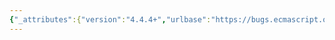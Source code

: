 ```yaml
---
{"_attributes":{"version":"4.4.4+","urlbase":"https://bugs.ecmascript.org/","maintainer":"dherman@mozilla.com"},"bug":{"bug_id":3746,"creation_ts":"2015-02-04 13:24:00 -0800","short_desc":"Module Records need a realm property","delta_ts":"2015-02-19 19:11:13 -0800","product":"Draft for 6th Edition","component":"Modules","version":"Rev 32: February 2, 2015 Draft","rep_platform":"All","op_sys":"All","bug_status":"RESOLVED","resolution":"FIXED","priority":"Normal","bug_severity":"enhancement","everconfirmed":true,"reporter":{"uid":"dherman","name":"Dave Herman"},"assigned_to":{"uid":"allen","name":"Allen Wirfs-Brock"},"cc":["brendan","dherman","jorendorff","samth"],"long_desc":[{"commentid":12105,"comment_count":0,"who":{"uid":"dherman","name":"Dave Herman"},"bug_when":"2015-02-04 13:24:17 -0800","thetext":"Module Records need a [[Realm]] property to close over the realm they come from. This is used for constructing the lexical environment of the module, which affects evaluation of the module's top-level code as well as closures defined in the module.\n\nIn addition to adding the [[Realm]] property, the spec changes needed include:\n\n- when parsing to construct a new Module Record, properly initialize the [[Realm]] property\n- instantiation and evaluation of modules should consult the module record's [[Realm]] property\n- when calling ModuleNamespaceCreate, use the [[Realm]] property of the module record\n\nSee https://gist.github.com/dherman/cad85565e0eb16d0a22d for details.\n\nDave"},{"commentid":12860,"comment_count":1,"who":{"uid":"allen","name":"Allen Wirfs-Brock"},"bug_when":"2015-02-17 17:30:51 -0800","thetext":"fixed in rev34 editor's draft"},{"commentid":13169,"comment_count":2,"who":{"uid":"allen","name":"Allen Wirfs-Brock"},"bug_when":"2015-02-19 19:11:13 -0800","thetext":"fixed in rev34"}]}}
---
```

